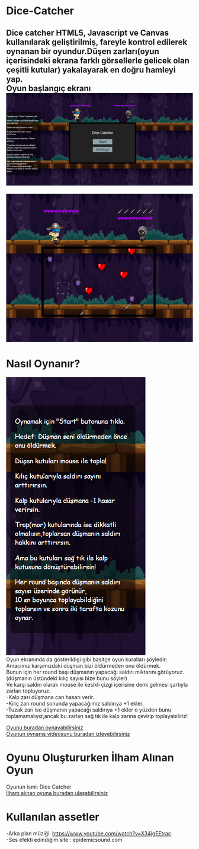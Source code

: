 # Dice-Catcher
Dice catcher HTML5, Javascript ve Canvas kullanılarak geliştirilmiş, fareyle kontrol edilerek oynanan bir oyundur.Düşen zarları(oyun içerisindeki ekrana farklı görsellerle gelicek olan çeşitli kutular) yakalayarak en doğru hamleyi yap.  
Oyun başlangıç ekranı  
![Oyun Başlangıcı](img/oyunekrani1.png)  
------------------------------------------------------------------------------------------------------------------------
![Oyun Oynanışı](img/oyunekrani2.png)

# Nasıl Oynanır?
![Nasıl Oynanır](img/nasiloynanir.png)  
Oyun ekranında da gösterildigi gibi basitçe oyun kuralları şöyledir:  
Amacımız karşımızdaki düşman bizi öldürmeden onu öldürmek.  
Bunun için her round başı düşmanın yapacağı saldırı miktarını görüyoruz.(düşmanın üstündeki kılıç sayısı bize bunu söyler)  
Ve karşı saldırı olarak mouse ile kesikli çizgi içerisine denk gelmesi şartıyla zarları topluyoruz.  
 -Kalp zarı düşmana can hasarı verir.  
 -Kılıç zarı round sonunda yapacağımız saldırıya +1 ekler.  
 -Tuzak zarı ise düşmanın yapacağı saldırıya +1 ekler o yüzden bunu toplamamalıyız,ancak bu zarları sağ tık ile kalp zarına çevirip toplayabiliriz!  

 [Oyunu buradan oynayabilirsiniz](https://beyzzk.github.io/Dice-Catcher/)  
 [Oyunun oynanış videosunu buradan izleyebilirsiniz](https://www.youtube.com/watch?v=KzGvNJGUDA0) 


 # Oyunu Oluştururken İlham Alınan Oyun
 Oyunun ismi: Dice Catcher  
 [İlham alınan oyuna buradan ulaşabilirsiniz](https://kultisti.itch.io/dice-catcher) 

 # Kullanılan assetler
 -Arka plan müziği: https://www.youtube.com/watch?v=X34igEEtrac  
 -Ses efekti edindiğim site : epidemicsound.com